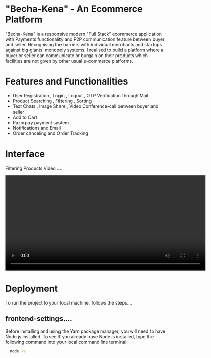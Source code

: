# "Becha-Kena" - An Ecommerce Platform
"Becha-Kena" is a responsive modern "Full Stack" ecommerce application with Payments functionality and P2P communication feature between buyer and seller. Recognising the barriers with individual merchants and startups against big giants' monopoly systems. I realised to build a platform where a buyer or seller can communicate or burgain on their products which facilities are not given by other usual e-commerce platforms.

# Features and Functionalities
- User Registration , Login , Logout , OTP Verification through Mail 
- Product Searching , Filtering , Sorting 
- Text Chats , Image Share , Video Conference-call between buyer and seller
- Add to Cart
- Razorpay payment system
- Notifications and Email
- Order canceling and Order Tracking


# Interface

Filtering Products Video .....

<video width="630" height="300" src="https://github.com/nuruzz9134/Becha-Kena/assets/120547305/2d19474c-ee70-4b53-96de-d6d2b6ba1902"></video>



# Deployment
To run the project to your local machine, follows the steps.... 
## frontend-settings....
Before installing and using the Yarn package manager, you will need to have Node.js installed. To see if you already have Node.js installed, type the following command into your local command line terminal:

```bash
  node -v
```

